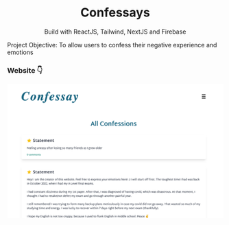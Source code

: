 <h1 align="center">Confessays</h1>

<p align="center">Build with ReactJS, Tailwind, NextJS and Firebase</p>
<p>Project Objective: To allow users to confess their negative experience and emotions</p>

<h3>Website 👇</h3> 
<div>
<a href="https://confessay.vercel.app/" target="_blank">
  <img src="confessaytemplate.png" />
</a>
</div>


